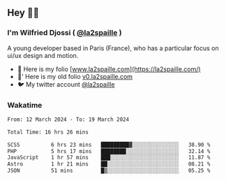 ## Hey 👋🏾
### I'm Wilfried Djossi ( <a href="https://twitter.com/la2spaille/" target="_blank">@la2spaille</a> )
A young developer based in Paris (France), who has a particular focus on ui/ux design and motion.

- 🎨 Here is my folio [www.la2spaille.com](https://la2spaille.com/)
- 🎨' Here is my old folio [v0.la2spaille.com](https://v0.la2spaille.com/)
- 🐦 My twitter account [@la2spaille](https://twitter.com/la2spaille/)

### Wakatime
<!--START_SECTION:waka-->

```txt
From: 12 March 2024 - To: 19 March 2024

Total Time: 16 hrs 26 mins

SCSS          6 hrs 23 mins   █████████▓░░░░░░░░░░░░░░░   38.90 %
PHP           5 hrs 17 mins   ████████░░░░░░░░░░░░░░░░░   32.14 %
JavaScript    1 hr 57 mins    ███░░░░░░░░░░░░░░░░░░░░░░   11.87 %
Astro         1 hr 21 mins    ██░░░░░░░░░░░░░░░░░░░░░░░   08.21 %
JSON          51 mins         █▒░░░░░░░░░░░░░░░░░░░░░░░   05.25 %
```

<!--END_SECTION:waka-->
<!--
**la2spaille/la2spaille** is a ✨ _special_ ✨ repository because its `README.md` (this file) appears on your GitHub profile.

Here are some ideas to get you started:

- 🔭 I’m currently working on ...
- 🌱 I’m currently learning ...
- 👯 I’m looking to collaborate on ...
- 🤔 I’m looking for help with ...
- 💬 Ask me about ...
- 📫 How to reach me: ...
- 😄 Pronouns: ...
- ⚡ Fun fact: ...
-->
